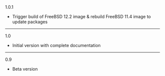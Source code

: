 1.0.1

* Trigger build of FreeBSD 12.2 image & rebuild FreeBSD 11.4 image to update packages

---

1.0

* Initial version with complete documentation

---

0.9

* Beta version
